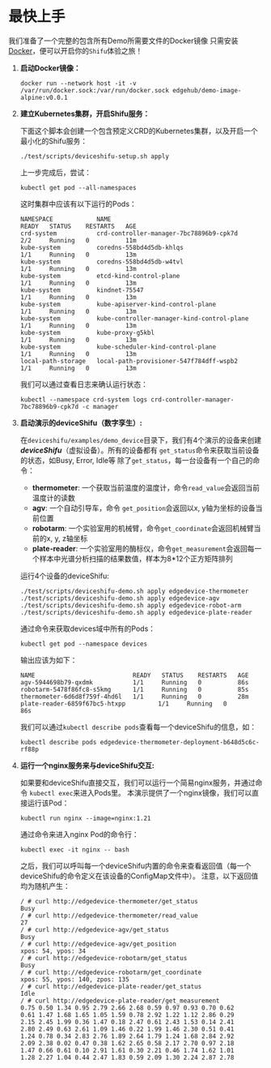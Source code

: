# 最快上手

我们准备了一个完整的包含所有Demo所需要文件的Docker镜像
只需安装[Docker](https://docs.docker.com/get-docker/)，便可以开启你的`Shifu`体验之旅！


1. **启动Docker镜像：**

    ```
    docker run --network host -it -v /var/run/docker.sock:/var/run/docker.sock edgehub/demo-image-alpine:v0.0.1
    ```

2. **建立Kubernetes集群，开启Shifu服务：**
    
    下面这个脚本会创建一个包含预定义CRD的Kubernetes集群，以及开启一个最小化的Shifu服务：
    ```
    ./test/scripts/deviceshifu-setup.sh apply
    ```

    上一步完成后，尝试： 
    ```
    kubectl get pod --all-namespaces
    ```

    这时集群中应该有以下运行的Pods：
    ```
    NAMESPACE            NAME                                         READY   STATUS    RESTARTS   AGE
    crd-system           crd-controller-manager-7bc78896b9-cpk7d      2/2     Running   0          11m
    kube-system          coredns-558bd4d5db-khlqs                     1/1     Running   0          13m
    kube-system          coredns-558bd4d5db-w4tvl                     1/1     Running   0          13m
    kube-system          etcd-kind-control-plane                      1/1     Running   0          13m
    kube-system          kindnet-75547                                1/1     Running   0          13m
    kube-system          kube-apiserver-kind-control-plane            1/1     Running   0          13m
    kube-system          kube-controller-manager-kind-control-plane   1/1     Running   0          13m
    kube-system          kube-proxy-g5kbl                             1/1     Running   0          13m
    kube-system          kube-scheduler-kind-control-plane            1/1     Running   0          13m
    local-path-storage   local-path-provisioner-547f784dff-wspb2      1/1     Running   0          13m
    ```

    我们可以通过查看日志来确认运行状态：
    ```
    kubectl --namespace crd-system logs crd-controller-manager-7bc78896b9-cpk7d -c manager
    ```

3. **启动演示的deviceShifu（数字孪生）:**
    
    在`deviceshifu/examples/demo_device`目录下，我们有4个演示的设备来创建 ***deviceShifu***（虚拟设备）。所有的设备都有 `get_status`命令来获取当前设备的状态，如Busy, Error, Idle等
    除了`get_status`，每一台设备有一个自己的命令：
    * **thermometer**: 一个获取当前温度的温度计，命令`read_value`会返回当前温度计的读数
    * **agv**: 一个自动引导车，命令 `get_position`会返回以x, y轴为坐标的设备当前位置
    * **robotarm**: 一个实验室用的机械臂，命令`get_coordinate`会返回机械臂当前的x, y, z轴坐标
    * **plate-reader**: 一个实验室用的酶标仪，命令`get_measurement`会返回每一个样本中光谱分析扫描的结果数值，样本为8*12个正方矩阵排列

    运行4个设备的deviceShifu:
    ```
    ./test/scripts/deviceshifu-demo.sh apply edgedevice-thermometer
    ./test/scripts/deviceshifu-demo.sh apply edgedevice-agv
    ./test/scripts/deviceshifu-demo.sh apply edgedevice-robot-arm
    ./test/scripts/deviceshifu-demo.sh apply edgedevice-plate-reader
    ```
    通过命令来获取devices域中所有的Pods：
    ```
    kubectl get pod --namespace devices
    ```
    输出应该为如下：
    ```
    NAME                           READY   STATUS    RESTARTS   AGE
    agv-5944698b79-qxdmk           1/1     Running   0          86s
    robotarm-5478f86fc8-s5kmg      1/1     Running   0          85s
    thermometer-6d6d8f759f-4hd6l   1/1     Running   0          28m
    plate-reader-6859f67bc5-htxpp         1/1     Running   0          86s
    ```
    我们可以通过`kubectl describe pods`查看每一个deviceShifu的信息，如：
    ```
    kubectl describe pods edgedevice-thermometer-deployment-b648d5c6c-rf88p
    ```
4. **运行一个nginx服务来与deviceShifu交互:**
    
    如果要和deviceShifu直接交互，我们可以运行一个简易nginx服务，并通过命令 `kubectl exec`来进入Pods里。
    本演示提供了一个nginx镜像，我们可以直接运行该Pod：
    ```
    kubectl run nginx --image=nginx:1.21
    ```
    通过命令来进入nginx Pod的命令行：
    ```
    kubectl exec -it nginx -- bash
    ```
    之后，我们可以呼叫每一个deviceShifu内置的命令来查看返回值（每一个deviceShifu的命令定义在该设备的ConfigMap文件中）。
    注意，以下返回值均为随机产生：
    ```
    / # curl http://edgedevice-thermometer/get_status
    Busy
    / # curl http://edgedevice-thermometer/read_value
    27
    / # curl http://edgedevice-agv/get_status
    Busy
    / # curl http://edgedevice-agv/get_position
    xpos: 54, ypos: 34
    / # curl http://edgedevice-robotarm/get_status
    Busy
    / # curl http://edgedevice-robotarm/get_coordinate
    xpos: 55, ypos: 140, zpos: 135
    / # curl http://edgedevice-plate-reader/get_status
    Idle
    / # curl http://edgedevice-plate-reader/get_measurement
    0.75 0.50 1.34 0.95 2.79 2.66 2.68 0.59 0.97 0.93 0.70 0.62 
    0.61 1.47 1.68 1.65 1.05 1.59 0.78 2.92 1.22 1.12 2.86 0.29 
    2.15 2.45 1.99 0.36 1.47 0.18 2.47 0.61 2.43 1.53 0.14 2.41 
    2.80 2.49 0.63 2.61 1.09 1.46 0.22 1.99 1.46 2.30 0.51 0.41 
    1.24 0.78 0.34 2.83 2.76 1.89 2.64 1.79 1.24 1.68 2.84 2.92 
    2.09 2.38 0.02 0.47 0.38 1.62 2.65 0.58 2.17 2.70 0.97 2.18 
    1.47 0.66 0.61 0.10 2.91 1.61 0.30 2.21 0.46 1.74 1.62 1.01 
    1.28 2.27 1.04 0.44 2.47 1.83 0.59 2.09 1.30 2.24 2.87 2.78 
    ```
